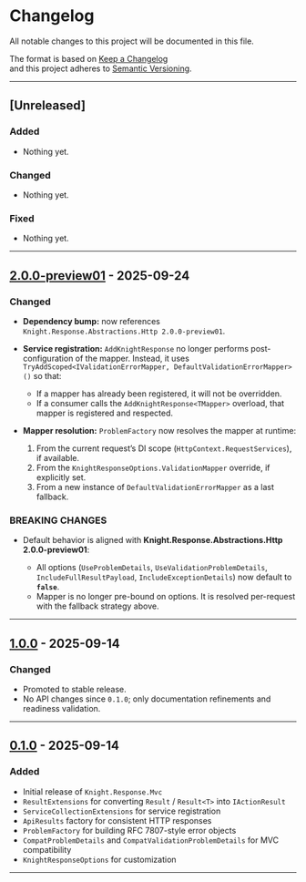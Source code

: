 # Changelog

All notable changes to this project will be documented in this file.

The format is based on [Keep a Changelog](https://keepachangelog.com/en/1.1.0/)  
and this project adheres to [Semantic Versioning](https://semver.org/spec/v2.0.0.html).

---

## [Unreleased]

### Added
- Nothing yet.

### Changed
- Nothing yet.

### Fixed
- Nothing yet.

---

## [2.0.0-preview01] - 2025-09-24

### Changed

* **Dependency bump:** now references `Knight.Response.Abstractions.Http 2.0.0-preview01`.
* **Service registration:** `AddKnightResponse` no longer performs post-configuration of the mapper. Instead, it uses `TryAddScoped<IValidationErrorMapper, DefaultValidationErrorMapper>()` so that:

    * If a mapper has already been registered, it will not be overridden.
    * If a consumer calls the `AddKnightResponse<TMapper>` overload, that mapper is registered and respected.
* **Mapper resolution:** `ProblemFactory` now resolves the mapper at runtime:

    1. From the current request’s DI scope (`HttpContext.RequestServices`), if available.
    2. From the `KnightResponseOptions.ValidationMapper` override, if explicitly set.
    3. From a new instance of `DefaultValidationErrorMapper` as a last fallback.

### BREAKING CHANGES

* Default behavior is aligned with **Knight.Response.Abstractions.Http 2.0.0-preview01**:

    * All options (`UseProblemDetails`, `UseValidationProblemDetails`, `IncludeFullResultPayload`, `IncludeExceptionDetails`) now default to **`false`**.
    * Mapper is no longer pre-bound on options. It is resolved per-request with the fallback strategy above.

---

## [1.0.0] - 2025-09-14
### Changed

- Promoted to stable release.
- No API changes since `0.1.0`; only documentation refinements and readiness validation.

---

## [0.1.0] - 2025-09-14
### Added

- Initial release of `Knight.Response.Mvc`
- `ResultExtensions` for converting `Result` / `Result<T>` into `IActionResult`
- `ServiceCollectionExtensions` for service registration
- `ApiResults` factory for consistent HTTP responses
- `ProblemFactory` for building RFC 7807-style error objects
- `CompatProblemDetails` and `CompatValidationProblemDetails` for MVC compatibility
- `KnightResponseOptions` for customization

---

[0.1.0]: https://github.com/KnightBadaru/Knight.Response/releases/tag/mvc-v0.1.0
[1.0.0]: https://github.com/KnightBadaru/Knight.Response/releases/tag/mvc-v1.0.0
[2.0.0-preview01]: https://github.com/KnightBadaru/Knight.Response/releases/tag/mvc-v2.0.0-preview01